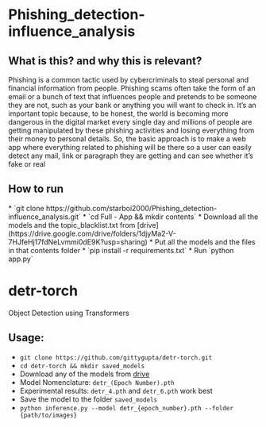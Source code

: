 # Phishing_detection-influence_analysis

<h2>What is this? and why this is relevant?</h2>
Phishing is a common tactic used by cybercriminals to steal personal and financial information from people. Phishing scams often take the form of an email or a bunch of text that influences people and pretends to be someone they are not, such as your bank or anything you will want to check in. It’s an important topic because, to be honest, the world is becoming more dangerous in the digital market every single day and millions of people are getting manipulated by these phishing activities and losing everything from their money to personal details. So, the basic approach is to make a web app where everything related to phishing will be there so a user can easily detect any mail, link or paragraph they are getting and can see whether it’s fake or real

<h2>How to run</h2>
* `git clone https://github.com/starboi2000/Phishing_detection-influence_analysis.git`
* `cd Full - App && mkdir contents`
* Download all the models and the topic_blacklist.txt from [drive](https://drive.google.com/drive/folders/1djyMa2-V-7HJfeHj17fdNeLvmmi0dE9K?usp=sharing)
* Put all the models and the files in that contents folder
* `pip install -r requirements.txt`
* Run `python app.py`


# detr-torch
Object Detection using Transformers

## Usage: 
* `git clone https://github.com/gittygupta/detr-torch.git`
* `cd detr-torch && mkdir saved_models`
* Download any of the models from [drive](https://drive.google.com/drive/folders/1XRVdKGgSOV-3DWli5yGcd51OUwJXDD8q?usp=sharing)
* Model Nomenclature: `detr_(Epoch Number).pth`
* Experimental results: `detr_4.pth` and `detr_6.pth` work best
* Save the model to the folder `saved_models`
* `python inference.py --model detr_{epoch_number}.pth --folder {path/to/images}`



